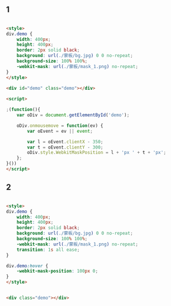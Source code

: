 ## 1

[](../_iframe/docs-前端实验室-蒙板-0.html ':include')

<!-- run -->
```html

<style>
div.demo {
	width: 400px;
	height: 400px;
	border: 2px solid black;
	background: url(./蒙板/bg.jpg) 0 0 no-repeat;
	background-size: 100% 100%;
	-webkit-mask: url(./蒙板/mask_1.png) no-repeat;
}
</style>

<div id="demo" class="demo"></div>
	
<script>

;(function(){
    var oDiv = document.getElementById('demo');

    oDiv.onmousemove = function(ev) {
        var oEvent = ev || event;

        var l = oEvent.clientX - 350;
        var t = oEvent.clientY - 300;
        oDiv.style.WebkitMaskPosition = l + 'px ' + t + 'px';
    };
}())
</script>
```

## 2

[](../_iframe/docs-前端实验室-蒙板-1.html ':include')

<!-- run -->
```html

<style>
div.demo {
	width: 400px;
	height: 400px;
	border: 2px solid black;
	background: url(./蒙板/bg.jpg) 0 0 no-repeat;
	background-size: 100% 100%;
	-webkit-mask: url(./蒙板/mask_1.png) no-repeat;
	transition: 1s all ease;
}

div.demo:hover {
	-webkit-mask-position: 100px 0;
}
</style>


<div class="demo"></div>
```